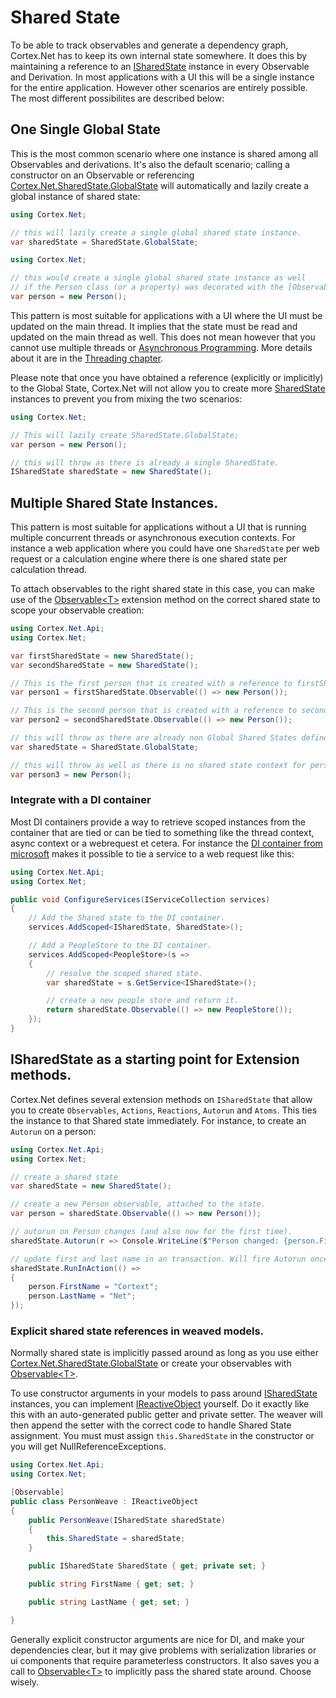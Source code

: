 # Shared State

To be able to track observables and generate a dependency graph, Cortex.Net has to
keep its own internal state somewhere. It does this by maintaining a reference to an
[ISharedState](xref:Cortex.Net.ISharedState) instance in every Observable and Derivation.
In most applications with a UI this will be a single instance for the entire application.
However other scenarios are entirely possible. The most different possibilites are
described below:

## One Single Global State

This is the most common scenario where one instance is shared among all Observables and
derivations. It's also the default scenario; calling a constructor on an Observable or
referencing [Cortex.Net.SharedState.GlobalState](xref:Cortex.Net.SharedState.GlobalState)
will automatically and lazily create a global instance of shared state:

```csharp
using Cortex.Net;

// this will lazily create a single global shared state instance.
var sharedState = SharedState.GlobalState;
```

```csharp
using Cortex.Net;

// this would create a single global shared state instance as well
// if the Person class (or a property) was decorated with the [Observable] attribute.
var person = new Person();
```

This pattern is most suitable for applications with a UI where the UI must be updated
on the main thread. It implies that the state must be read and updated on the main thread
as well. This does not mean however that you cannot use multiple threads or 
[Asynchronous Programming](https://en.wikipedia.org/wiki/Async/await). More details about
it are in the [Threading chapter](threading.md).

Please note that once you have obtained a reference (explicitly or implicitly) to the
Global State, Cortex.Net will not allow you to create more [SharedState](xref:Cortex.Net.SharedState)
instances to prevent you from mixing the two scenarios:

```csharp
using Cortex.Net;

// This will lazily create SharedState.GlobalState;
var person = new Person();

// this will throw as there is already a single SharedState.
ISharedState sharedState = new SharedState();
```

## Multiple Shared State Instances.

This pattern is most suitable for applications without a UI that is running multiple concurrent
threads or asynchronous execution contexts. For instance a web application where you could have
one `SharedState` per web request or a calculation engine where there is one shared state per
calculation thread. 

To attach observables to the right shared state in this case, you can make use of the
[Observable&lt;T&gt;](xref:Cortex.Net.Api.SharedStateObservableExtensions.Observable*) extension
method on the correct shared state to scope your observable creation:

```csharp
using Cortex.Net.Api;
using Cortex.Net;

var firstSharedState = new SharedState();
var secondSharedState = new SharedState();

// This is the first person that is created with a reference to firstSharedState
var person1 = firstSharedState.Observable(() => new Person());

// This is the second person that is created with a reference to secondSharedState
var person2 = secondSharedState.Observable(() => new Person());

// this will throw as there are already non Global Shared States defined.
var sharedState = SharedState.GlobalState;

// this will throw as well as there is no shared state context for person3.
var person3 = new Person();

```

### Integrate with a DI container

Most DI containers provide a way to retrieve scoped instances from the container
that are tied or can be tied to something like the thread context, async context
or a webrequest et cetera. For instance the [DI container from microsoft](https://docs.microsoft.com/en-us/aspnet/core/fundamentals/dependency-injection?view=aspnetcore-3.0)
makes it possible to tie a service to a web request like this:

```csharp
using Cortex.Net.Api;
using Cortex.Net;

public void ConfigureServices(IServiceCollection services)
{
    // Add the Shared state to the DI container.
    services.AddScoped<ISharedState, SharedState>();

    // Add a PeopleStore to the DI container.
    services.AddScoped<PeopleStore>(s =>
    {
        // resolve the scoped shared state.
        var sharedState = s.GetService<ISharedState>();

        // create a new people store and return it.
        return sharedState.Observable(() => new PeopleStore());
    });
}
```

## ISharedState as a starting point for Extension methods.

Cortex.Net defines several extension methods on `ISharedState` that
allow you to create `Observables`, `Actions`, `Reactions`, `Autorun` and `Atoms`.
This ties the instance to that Shared state immediately.
For instance, to create an `Autorun` on a person:

```csharp
using Cortex.Net.Api;
using Cortex.Net;

// create a shared state
var sharedState = new SharedState();

// create a new Person observable, attached to the state.
var person = sharedState.Observable(() => new Person());

// autorun on Person changes (and also now for the first time).
sharedState.Autorun(r => Console.WriteLine($"Person changed: {person.FirstName} {person.LastName}"));

// update first and last name in an transaction. Will fire Autorun once again.
sharedState.RunInAction(() =>
{
    person.FirstName = "Cortext";
    person.LastName = "Net";
});
```

### Explicit shared state references in weaved models.

Normally shared state is implicitly passed around as long as you use either
[Cortex.Net.SharedState.GlobalState](xref:Cortex.Net.SharedState.GlobalState) or
create your observables with [Observable&lt;T&gt;](xref:Cortex.Net.Api.SharedStateObservableExtensions.Observable*).

To use constructor arguments in your models to pass around [ISharedState](xref:Cortex.Net.ISharedState) instances,
you can implement [IReactiveObject](xref:Cortex.Net.IReactiveObject) yourself. Do it exactly like this with an
auto-generated public getter and private setter. The weaver will then append the setter with the correct code to
handle Shared State assignment. You must must assign `this.SharedState` in the constructor or you will get 
NullReferenceExceptions.

```csharp
using Cortex.Net.Api;
using Cortex.Net;

[Observable]
public class PersonWeave : IReactiveObject
{
    public PersonWeave(ISharedState sharedState)
    {
        this.SharedState = sharedState;
    }

    public ISharedState SharedState { get; private set; }

    public string FirstName { get; set; }

    public string LastName { get; set; }

}
```

Generally explicit constructor arguments are nice for DI, and make your dependencies clear, but it
may give problems with serialization libraries or ui components that require parameterless constructors.
It also saves you a call to [Observable&lt;T&gt;](xref:Cortex.Net.Api.SharedStateObservableExtensions.Observable*)
to implicitly pass the shared state around. Choose wisely.